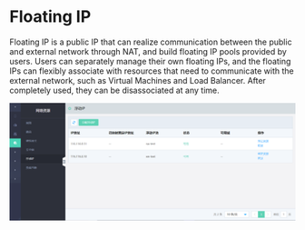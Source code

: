 # Floating IP

Floating IP is a public IP that can realize communication between the public and external network through NAT, and build floating IP pools provided by users. Users can separately manage their own floating IPs, and the floating IPs can flexibly associate with resources that need to communicate with the external network, such as Virtual Machines and Load Balancer. After completely used, they can be disassociated at any time.

![Floating-IP-1](../../../../../image/JD-Cloud-Swift-HCI-Edition/Floating-IP-1.png)